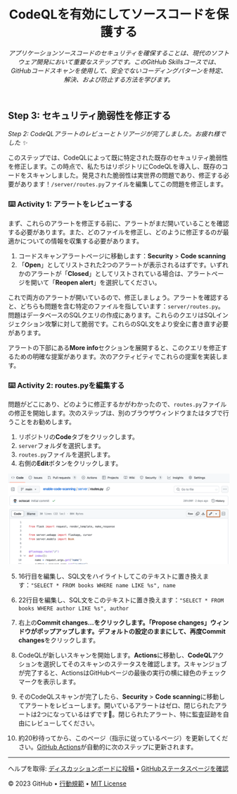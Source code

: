 <header>

<!--
  <<< Author notes: Course header >>>
  Read <https://skills.github.com/quickstart> for more information about how to build courses using this template.
  Include a 1280×640 image, course name in sentence case, and a concise description in emphasis.
  In your repository settings: enable template repository, add your 1280×640 social image, auto delete head branches.
  Next to "About", add description & tags; disable releases, packages, & environments.
  Add your open source license, GitHub uses the MIT license.
-->

# CodeQLを有効にしてソースコードを保護する

_アプリケーションソースコードのセキュリティを確保することは、現代のソフトウェア開発において重要なステップです。このGitHub Skillsコースでは、GitHubコードスキャンを使用して、安全でないコーディングパターンを特定、解決、および防止する方法を学びます。_

</header>

<!--
  <<< Author notes: Step 3 >>>
  Start this step by acknowledging the previous step.
  Define terms and link to docs.github.com.
  TBD-step-3-notes.
-->

## Step 3: セキュリティ脆弱性を修正する

_Step 2: CodeQLアラートのレビューとトリアージが完了しました。お疲れ様でした :sparkles:_
  
このステップでは、CodeQLによって既に特定された既存のセキュリティ脆弱性を修正します。この時点で、私たちはリポジトリにCodeQLを導入し、既存のコードをスキャンしました。発見された脆弱性は実世界の問題であり、修正する必要があります！`/server/routes.py`ファイルを編集してこの問題を修正します。

### :keyboard: Activity 1: アラートをレビューする
まず、これらのアラートを修正する前に、アラートがまだ開いていることを確認する必要があります。また、どのファイルを修正し、どのように修正するのが最適かについての情報を収集する必要があります。

1. コードスキャンアラートページに移動します：**Security** > **Code scanning**
1. 「**Open**」としてリストされた2つのアラートが表示されるはずです。いずれかのアラートが「**Closed**」としてリストされている場合は、アラートページを開いて「**Reopen alert**」を選択してください。

これで両方のアラートが開いているので、修正しましょう。アラートを確認すると、どちらも問題を含む特定のファイルを指しています：`server/routes.py`。問題はデータベースのSQLクエリの作成にあります。これらのクエリはSQLインジェクション攻撃に対して脆弱です。これらのSQL文をより安全に書き直す必要があります。
  
アラートの下部にある**More info**セクションを展開すると、このクエリを修正するための明確な提案があります。次のアクティビティでこれらの提案を実装します。

### :keyboard: Activity 2: routes.pyを編集する
問題がどこにあり、どのように修正するかがわかったので、`routes.py`ファイルの修正を開始します。次のステップは、別のブラウザウィンドウまたはタブで行うことをお勧めします。
  
1. リポジトリの**Code**タブをクリックします。
2. `server`フォルダを選択します。
3. `routes.py`ファイルを選択します。
4. 右側の**Edit**ボタンをクリックします。
  
  ![edit-button.png](/images/edit-button.png)
  
5. 16行目を編集し、SQL文をハイライトしてこのテキストに置き換えます：`"SELECT * FROM books WHERE name LIKE %s", name`
  
6. 22行目を編集し、SQL文をこのテキストに置き換えます：`"SELECT * FROM books WHERE author LIKE %s", author`
  
7. 右上の**Commit changes...**をクリックします。「Propose changes」ウィンドウがポップアップします。デフォルトの設定のままにして、再度**Commit changes**をクリックします。
8. CodeQLが新しいスキャンを開始します。**Actions**に移動し、**CodeQL**アクションを選択してそのスキャンのステータスを確認します。スキャンジョブが完了すると、ActionsはGitHubページの最後の実行の横に緑色のチェックマークを表示します。
9. そのCodeQLスキャンが完了したら、**Security** > **Code scanning**に移動してアラートをレビューします。開いているアラートはゼロ、閉じられたアラートは2つになっているはずです🎉。閉じられたアラート、特に監査証跡を自由にレビューしてください。
10. 約20秒待ってから、このページ（指示に従っているページ）を更新してください。[GitHub Actions](https://docs.github.com/en/actions)が自動的に次のステップに更新されます。

<footer>

<!--
  <<< Author notes: Footer >>>
  Add a link to get support, GitHub status page, code of conduct, license link.
-->

---

ヘルプを取得: [ディスカッションボードに投稿](https://github.com/orgs/skills/discussions/categories/introduction-to-codeql) &bull; [GitHubステータスページを確認](https://www.githubstatus.com/)

&copy; 2023 GitHub &bull; [行動規範](https://www.contributor-covenant.org/version/2/1/code_of_conduct/code_of_conduct.md) &bull; [MIT License](https://gh.io/mit)

</footer>
